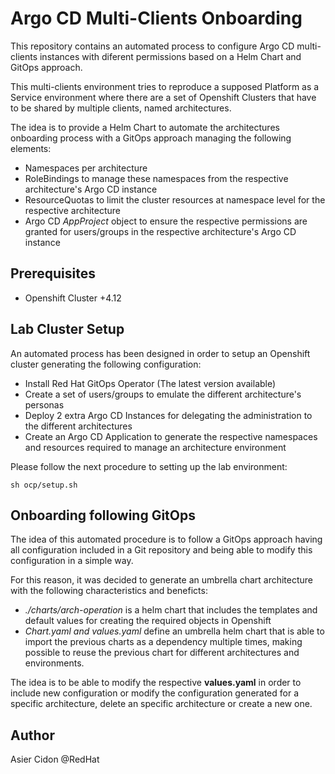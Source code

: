 # Argo CD Multi-Clients Onboarding 

This repository contains an automated process to configure Argo CD multi-clients instances with diferent permissions based on a Helm Chart and GitOps approach.

This multi-clients environment tries to reproduce a supposed Platform as a Service environment where there are a set of Openshift Clusters that have to be shared by multiple clients, named architectures.

The idea is to provide a Helm Chart to automate the architectures onboarding process with a GitOps approach managing the following elements:

- Namespaces per architecture
- RoleBindings to manage these namespaces from the respective architecture's Argo CD instance
- ResourceQuotas to limit the cluster resources at namespace level for the respective architecture
- Argo CD *AppProject* object to ensure the respective permissions are granted for users/groups in the respective architecture's Argo CD instance

## Prerequisites

- Openshift Cluster +4.12

## Lab Cluster Setup

An automated process has been designed in order to setup an Openshift cluster generating the following configuration:

- Install Red Hat GitOps Operator (The latest version available)
- Create a set of users/groups to emulate the different architecture's personas
- Deploy 2 extra Argo CD Instances for delegating the administration to the different architectures
- Create an Argo CD Application to generate the respective namespaces and resources required to manage an architecture environment

Please follow the next procedure to setting up the lab environment:

```$bash
sh ocp/setup.sh
```

## Onboarding following GitOps

The idea of this automated procedure is to follow a GitOps approach having all configuration included in a Git repository and being able to modify this configuration in a simple way. 

For this reason, it was decided to generate an umbrella chart architecture with the following characteristics and beneficts:

- *./charts/arch-operation* is a helm chart that includes the templates and default values for creating the required objects in Openshift
- *Chart.yaml and values.yaml* define an umbrella helm chart that is able to import the previous charts as a dependency multiple times, making possible to reuse the previous chart for different architectures and environments. 

The idea is to be able to modify the respective **values.yaml** in order to include new configuration or modify the configuration generated for a specific architecture, delete an specific architecture or create a new one.

## Author

Asier Cidon @RedHat